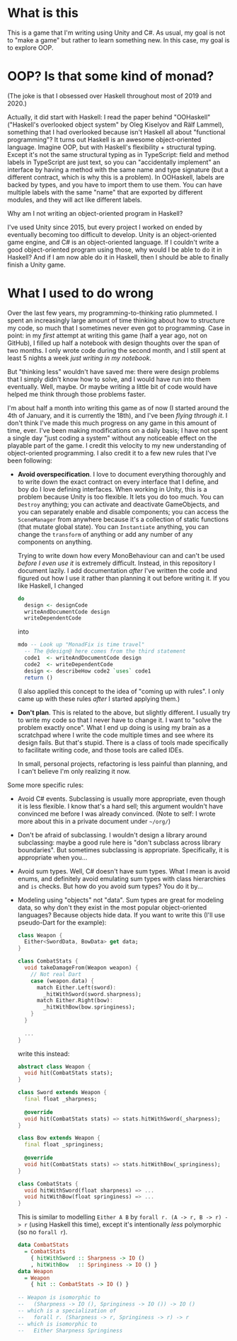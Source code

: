 # What is this

This is a game that I'm writing using Unity and C#. As usual, my goal
is not to "make a game" but rather to learn something new. In this
case, my goal is to explore OOP.

# OOP? Is that some kind of monad?

(The joke is that I obsessed over Haskell throughout most of 2019 and
2020.)

Actually, it did start with Haskell: I read the paper behind
"OOHaskell" ("Haskell's overlooked object system" by Oleg Kiselyov and
Rälf Lammel), something that I had overlooked because isn't Haskell
all about "functional programming"? It turns out Haskell is an awesome
object-oriented language. Imagine OOP, but with Haskell's
flexibility + structural typing. Except it's not the same structural
typing as in TypeScript: field and method labels in TypeScript are
just text, so you can "accidentally implement" an interface by having
a method with the same name and type signature (but a different
contract, which is why this is a problem). In OOHaskell, labels are
backed by types, and you have to import them to use them. You can have
multiple labels with the same "name" that are exported by different
modules, and they will act like different labels.

Why am I not writing an object-oriented program in Haskell?

I've used Unity since 2015, but every project I worked on ended by
eventually becoming too difficult to develop. Unity is an
object-oriented game engine, and C# is an object-oriented language. If
I couldn't write a good object-oriented program using those, why would
I be able to do it in Haskell? And if I am now able do it in Haskell,
then I should be able to finally finish a Unity game.

# What I used to do wrong

Over the last few years, my programming-to-thinking ratio plummeted. I
spent an increasingly large amount of time thinking about how to
structure my code, so much that I sometimes never even got to
programming. Case in point: in my _first_ attempt at writing this game
(half a year ago, not on GitHub), I filled up half a notebook with
design thoughts over the span of two months. I only wrote code during
the second month, and I still spent at least 5 nights a week _just
writing in my notebook_.

But "thinking less" wouldn't have saved me: there were design problems
that I simply didn't know how to solve, and I would have run into them
eventually. Well, maybe. Or maybe writing a little bit of code would
have helped me think through those problems faster.

I'm about half a month into writing this game as of now (I started
around the 4th of January, and it is currently the 18th), and I've
been _flying through it_. I don't think I've made this much progress
on any game in this amount of time, ever. I've been making
modifications on a daily basis; I have not spent a single day "just
coding a system" without any noticeable effect on the playable part of
the game. I credit this velocity to my new understanding of
object-oriented programming. I also credit it to a few new rules that
I've been following:

- **Avoid overspecification**. I love to document everything
  thoroughly and to write down the exact contract on every interface
  that I define, and boy do I love defining interfaces. When working
  in Unity, this is a problem because Unity is too flexible. It lets
  you do too much. You can `Destroy` anything; you can activate and
  deactivate GameObjects, and you can separately enable and disable
  components; you can access the `SceneManager` from anywhere because
  it's a collection of static functions (that mutate global state).
  You can `Instantiate` anything, you can change the `transform` of
  anything or add any number of any components on anything.
  
  Trying to write down how every MonoBehaviour can and can't be used
  _before I even use it_ is extremely difficult. Instead, in this
  repository I document lazily. I add documentation _after_ I've
  written the code and figured out how I use it rather than planning
  it out before writing it. If you like Haskell, I changed
  
  ```hs
  do
    design <- designCode
	writeAndDocumentCode design
	writeDependentCode
  ```
  
  into
  
  ```hs
  mdo -- Look up "MonadFix is time travel"
    -- The @design@ here comes from the third statement
    code1  <- writeAndDocumentCode design
	code2  <- writeDependentCode
	design <- describeHow code2 `uses` code1
	return ()
  ```
  
  (I also applied this concept to the idea of "coming up with rules".
  I only came up with these rules _after_ I started applying them.)

- **Don't plan**. This is related to the above, but slightly
  different. I usually try to write my code so that I never have to
  change it. I want to "solve the problem exactly once". What I end up
  doing is using my brain as a scratchpad where I write the code
  multiple times and see where its design fails. But that's stupid.
  There is a class of tools made specifically to facilitate writing
  code, and those tools are called IDEs.
  
  In small, personal projects, refactoring is less painful than
  planning, and I can't believe I'm only realizing it now.

Some more specific rules:

- Avoid C# events. Subclassing is usually more appropriate, even
  though it is less flexible. I know that's a hard sell; this argument
  wouldn't have convinced me before I was already convinced. (Note to
  self: I wrote more about this in a private document under `~/org/`)
  
- Don't be afraid of subclassing. I wouldn't design a library around
  subclassing: maybe a good rule here is "don't subclass across
  library boundaries". But sometimes subclassing is appropriate.
  Specifically, it is appropriate when you...
  
- Avoid sum types. Well, C# doesn't have sum types. What I mean is
  avoid enums, and definitely avoid emulating sum types with class
  hierarchies and `is` checks. But how do you avoid sum types? You do
  it by...
  
- Modeling using "objects" not "data". Sum types are great for
  modeling data, so why don't they exist in the most popular
  object-oriented languages? Because objects hide data. If you want to
  write this (I'll use pseudo-Dart for the example):
  
  ```dart
  class Weapon {
    Either<SwordData, BowData> get data;
  }
  
  class CombatStats {
    void takeDamageFrom(Weapon weapon) {
	  // Not real Dart
	  case (weapon.data) {
	    match Either.Left(sword):
		  _hitWithSword(sword.sharpness);
	    match Either.Right(bow):
		  _hitWithBow(bow.springiness);
	  }
	}
	
	...
  }
  ```
  
  write this instead:
  
  ```dart
  abstract class Weapon {
    void hit(CombatStats stats);
  }
  
  class Sword extends Weapon {
    final float _sharpness;
	
	@override
	void hit(CombatStats stats) => stats.hitWithSword(_sharpness);
  }
  
  class Bow extends Weapon {
    final float _springiness;
	
	@override
	void hit(CombatStats stats) => stats.hitWithBow(_springiness);
  }
  
  class CombatStats {
    void hitWithSword(float sharpness) => ...
	void hitWithBow(float springiness) => ...
  }
  ```

  This is similar to modelling `Either A B` by `forall r. (A -> r, B
  -> r) -> r` (using Haskell this time), except it's intentionally
  _less_ polymorphic (so no `forall r`).
  
  ```hs
  data CombatStats
    = CombatStats
	  { hitWithSword :: Sharpness -> IO ()
	  , hitWithBow   :: Springiness -> IO () }
  data Weapon
    = Weapon
	  { hit :: CombatStats -> IO () }
	  
  -- Weapon is isomorphic to
  --   (Sharpness -> IO (), Springiness -> IO ()) -> IO ()
  -- which is a specialization of
  --   forall r. (Sharpness -> r, Springiness -> r) -> r
  -- which is isomorphic to
  --   Either Sharpness Springiness
  ```
